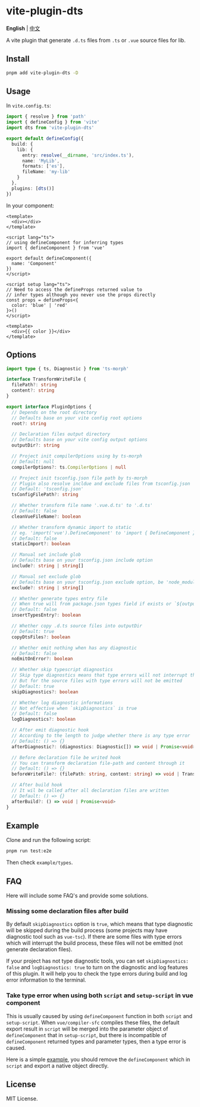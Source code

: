 # vite-plugin-dts

**English** | [中文](./README.zh-CN.md)

A vite plugin that generate `.d.ts` files from `.ts` or `.vue` source files for lib.

## Install

```sh
pnpm add vite-plugin-dts -D
```

## Usage

In `vite.config.ts`:

```ts
import { resolve } from 'path'
import { defineConfig } from 'vite'
import dts from 'vite-plugin-dts'

export default defineConfig({
  build: {
    lib: {
      entry: resolve(__dirname, 'src/index.ts'),
      name: 'MyLib',
      formats: ['es'],
      fileName: 'my-lib'
    }
  },
  plugins: [dts()]
})
```

In your component:

```vue
<template>
  <div></div>
</template>

<script lang="ts">
// using defineComponent for inferring types
import { defineComponent } from 'vue'

export default defineComponent({
  name: 'Component'
})
</script>
```

```vue
<script setup lang="ts">
// Need to access the defineProps returned value to
// infer types although you never use the props directly
const props = defineProps<{
  color: 'blue' | 'red'
}>()
</script>

<template>
  <div>{{ color }}</div>
</template>
```

## Options

```ts
import type { ts, Diagnostic } from 'ts-morph'

interface TransformWriteFile {
  filePath?: string
  content?: string
}

export interface PluginOptions {
  // Depends on the root directory
  // Defaults base on your vite config root options
  root?: string

  // Declaration files output directory
  // Defaults base on your vite config output options
  outputDir?: string

  // Project init compilerOptions using by ts-morph
  // Default: null
  compilerOptions?: ts.CompilerOptions | null

  // Project init tsconfig.json file path by ts-morph
  // Plugin also resolve incldue and exclude files from tsconfig.json
  // Default: 'tsconfig.json'
  tsConfigFilePath?: string

  // Whether transform file name '.vue.d.ts' to '.d.ts'
  // Default: false
  cleanVueFileName?: boolean

  // Whether transform dynamic import to static
  // eg. 'import('vue').DefineComponent' to 'import { DefineComponent } from "vue"'
  // Default: false
  staticImport?: boolean

  // Manual set include glob
  // Defaults base on your tsconfig.json include option
  include?: string | string[]

  // Manual set exclude glob
  // Defaults base on your tsconfig.json exclude option, be 'node_module/**' when empty
  exclude?: string | string[]

  // Whether generate types entry file
  // When true will from package.json types field if exists or `${outputDir}/index.d.ts`
  // Default: false
  insertTypesEntry?: boolean

  // Whether copy .d.ts source files into outputDir
  // Default: true
  copyDtsFiles?: boolean

  // Whether emit nothing when has any diagnostic
  // Default: false
  noEmitOnError?: boolean

  // Whether skip typescript diagnostics
  // Skip type diagnostics means that type errors will not interrupt the build process
  // But for the source files with type errors will not be emitted
  // Default: true
  skipDiagnostics?: boolean

  // Whether log diagnostic informations
  // Not effective when `skipDiagnostics` is true
  // Default: false
  logDiagnostics?: boolean

  // After emit diagnostic hook
  // According to the length to judge whether there is any type error
  // Default: () => {}
  afterDiagnostic?: (diagnostics: Diagnostic[]) => void | Promise<void>

  // Before declaration file be writed hook
  // You can transform declaration file-path and content through it
  // Default: () => {}
  beforeWriteFile?: (filePath: string, content: string) => void | TransformWriteFile

  // After build hook
  // It wil be called after all declaration files are written
  // Default: () => {}
  afterBuild?: () => void | Promise<void>
}
```

## Example

Clone and run the following script:

```sh
pnpm run test:e2e
```

Then check `example/types`.

## FAQ

Here will include some FAQ's and provide some solutions.

### Missing some declaration files after build

By default `skipDiagnostics` option is `true`, which means that type diagnostic will be skipped during the build process (some projects may have diagnostic tool such as `vue-tsc`). If there are some files with type errors which will interrupt the build process, these files will not be emitted (not generate declaration files).

If your project has not type diagnostic tools, you can set `skipDiagnostics: false` and `logDiagnostics: true` to turn on the diagnostic and log features of this plugin. It will help you to check the type errors during build and log error information to the terminal.

### Take type error when using both `script` and `setup-script` in vue component

This is usually caused by using `defineComponent` function in both `script` and `setup-script`. When `vue/compiler-sfc` compiles these files, the default export result in `script` will be merged into the parameter object of `defineComponent` that in `setup-script`, but there is incompatible of `defineComponent` returned types and parameter types, then a type error is caused.

Here is a simple [example](https://github.com/qmhc/vite-plugin-dts/blob/main/example/components/BothScripts.vue), you should remove the `defineComponent` which in `script` and export a native object directly.

## License

MIT License.
